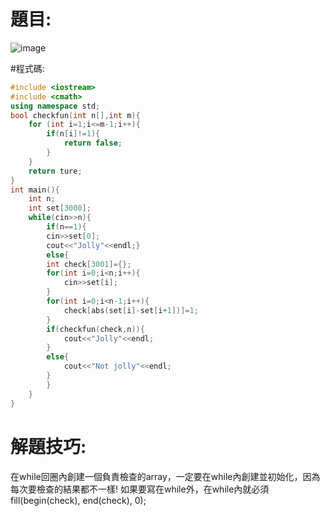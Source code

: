 # 題目:
![image](https://github.com/HoChenYu/Programming-practice/assets/63805851/1684bc4e-813b-47ad-a2ac-1349dc67bb28)

#程式碼:
````C++
#include <iostream>
#include <cmath>
using namespace std;
bool checkfun(int n[],int m){
	for (int i=1;i<=m-1;i++){
		if(n[i]!=1){
			return false;
		}
	}
	return ture;
}
int main(){
	int n;
	int set[3000];
	while(cin>>n){
		if(n==1){
		cin>>set[0];
		cout<<"Jolly"<<endl;}
		else{
		int check[3001]={};
		for(int i=0;i<n;i++){
			cin>>set[i];
		}
		for(int i=0;i<n-1;i++){
			check[abs(set[i]-set[i+1])]=1;
		}
		if(checkfun(check,n)){
			cout<<"Jolly"<<endl;
		}
		else{
			cout<<"Not jolly"<<endl;
		}
		}	
	}
}
````

# 解題技巧:
在while回圈內創建一個負責檢查的array，一定要在while內創建並初始化，因為每次要檢查的結果都不一樣!
如果要寫在while外，在while內就必須fill(begin(check), end(check), 0);
